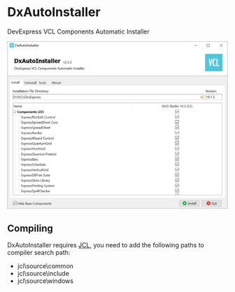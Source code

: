 # DxAutoInstaller
DevExpress VCL Components Automatic Installer

![DxAutoInstaller](Resources/Images/DxAutoInstaller.png)

## Compiling
DxAutoInstaller requires [JCL](https://github.com/project-jedi/jcl), you need to add the following paths to compiler search path:
* jcl\source\common
* jcl\source\include
* jcl\source\windows
